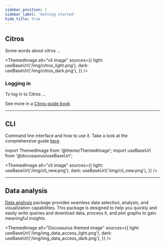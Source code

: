 ```yaml
---
sidebar_position: 1
sidebar_label: 'Getting started'
hide_title: true
---
```


## Citros

Some words about citros ...

<ThemedImage
  alt="cli image"
  sources={{
    light: useBaseUrl('/img/citros_light.png'),
    dark: useBaseUrl('/img/citros_dark.png'),
  }}
/>

### Logging in

To log in to Citros ...

See more in a [Citros guide book](/docs-citros)

---

## CLI

Command line interface and how to use it.
Take a look at the comprehensive guide [here](/docs-cli).

import ThemedImage from '@theme/ThemedImage';
import useBaseUrl from '@docusaurus/useBaseUrl';

<ThemedImage
  alt="cli image"
  sources={{
    light: useBaseUrl('/img/cli_new.png'),
    dark: useBaseUrl('/img/cli_new.png'),
  }}
/>

---

## Data analysis

[Data analysis](/docs-data-analysis) package provides seamless data selection, analysis, and visualization capabilities. This package is designed to help you quickly and easily write queries and download data, process it, and plot graphs to gain meaningful insights.

<ThemedImage
  alt="Docusaurus themed image"
  sources={{
    light: useBaseUrl('/img/img_data_access_light.png'),
    dark: useBaseUrl('/img/img_data_access_dark.png'),
  }}
/>